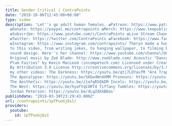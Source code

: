 ```yaml
---
title: Gender Critical | ContraPoints
date: "2019-10-06T12:45:08+08:00"
type: video
description: 'Let''s go adult human females. ✿Patreon: https://www.patreon.com/contrapoints
  ✿Donate: https://paypal.me/contrapoints ✿Merch: https://www.teepublic.com/stores/contrapoints?ref_id=5379
  ✿Subscribe: https://www.youtube.com/c/ContraPoints ✿Live Stream Channel: https://www.youtube.com/c/ContraPointsLive
  ✿Twitter: https://twitter.com/ContraPoints ✿Facebook: https://www.facebook.com/ContraPoints/
  ✿Instagram: https://www.instagram.com/contrapoints/ Theryn made a huge contribution
  to this video, from writing jokes, to hanging wallpaper, to filming B-roll and doing
  sound design. Here''s her channel: https://www.youtube.com/channel/UCVasp64N6SxVD8Hf1RESi6w
  Original music by Zoë Blade: http://www.zoeblade.com/ Acoustic "Dance of the Sugar
  Plum Fairies" by Kevin MacLeod (incompetech.com) Licensed under Creative Commons:
  By Attribution 3.0 License http://creativecommons.org/licenses/by/3.0/ Check out
  my other videos: The Darkness: https://youtu.be/qtj7LDYaufM "Are Traps Gay?": https://youtu.be/PbBzhqJK3bg
  The Apocalypse: https://youtu.be/S6GodWn4XMM Pronouns: https://youtu.be/9bbINLWtMKI
  The Aesthetic: https://youtu.be/z1afqR5QkDM Incels: https://youtu.be/fD2briZ6fB0
  The West: https://youtu.be/hyaftqCORT4 Tiffany Tumbles: https://youtu.be/j1dJ8whOM8E
  Jordan Peterson: https://youtu.be/4LqZdkkBDas'
publishdate: "2019-03-30T23:29:43.000Z"
url: /contrapoints/1pTPuoGjQsI/
providers:
  youtube:
    id: 1pTPuoGjQsI
---
```

